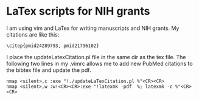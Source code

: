 # LaTex scripts for NIH grants  

I am using vim and LaTex for writing manuscripts and NIH grants. My citations are like this:


```
\citep{pmid24289793, pmid21796102}
```

I place the updateLatexCitation.pl file in the same dir as the tex file.  The following two lines in my .vimrc allows me to add new PubMed citations to the bibtex file and update the pdf. 

```
nmap <silent>,c :exe "!./updateLaTexCitation.pl %"<CR><CR> 
nmap <silent>,w :w!<CR><CR>:exe "!latexmk -pdf  %; latexmk -c %"<CR><CR> 
```

